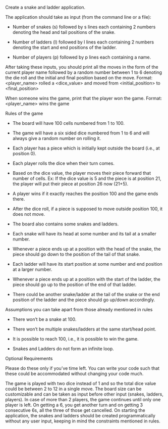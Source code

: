 Create a snake and ladder application.

The application should take as input (from the command line or a file):

- Number of snakes (s) followed by s lines each containing 2 numbers denoting the head and tail positions of the snake.

- Number of ladders (l) followed by l lines each containing 2 numbers denoting the start and end positions of the ladder.

- Number of players (p) followed by p lines each containing a name.

After taking these inputs, you should print all the moves in the form of the current player name followed by a random number between 1 to 6 denoting the die roll and the initial and final position based on the move.
Format: <player_name> rolled a <dice_value> and moved from <initial_position> to <final_position>

When someone wins the game, print that the player won the game.
Format: <player_name> wins the game

Rules of the game

- The board will have 100 cells numbered from 1 to 100.

- The game will have a six sided dice numbered from 1 to 6 and will always give a random number on rolling it.

- Each player has a piece which is initially kept outside the board (i.e., at position 0).

- Each player rolls the dice when their turn comes.

- Based on the dice value, the player moves their piece forward that number of cells. Ex: If the dice value is 5 and the piece is at position 21, the player will put their piece at position 26 now (21+5).

- A player wins if it exactly reaches the position 100 and the game ends there.

- After the dice roll, if a piece is supposed to move outside position 100, it does not move.

- The board also contains some snakes and ladders.

- Each snake will have its head at some number and its tail at a smaller number.

- Whenever a piece ends up at a position with the head of the snake, the piece should go down to the position of the tail of that snake.

- Each ladder will have its start position at some number and end position at a larger number.

- Whenever a piece ends up at a position with the start of the ladder, the piece should go up to the position of the end of that ladder.

- There could be another snake/ladder at the tail of the snake or the end position of the ladder and the piece should go up/down accordingly.

Assumptions you can take apart from those already mentioned in rules

- There won’t be a snake at 100.

- There won’t be multiple snakes/ladders at the same start/head point.

- It is possible to reach 100, i.e., it is possible to win the game.

- Snakes and Ladders do not form an infinite loop.

Optional Requirements

Please do these only if you’ve time left. You can write your code such that these could be accommodated without changing your code much.

The game is played with two dice instead of 1 and so the total dice value could be between 2 to 12 in a single move.
The board size can be customizable and can be taken as input before other input (snakes, ladders, players).
In case of more than 2 players, the game continues until only one player is left.
On getting a 6, you get another turn and on getting 3 consecutive 6s, all the three of those get cancelled.
On starting the application, the snakes and ladders should be created programmatically without any user input, keeping in mind the constraints mentioned in rules.